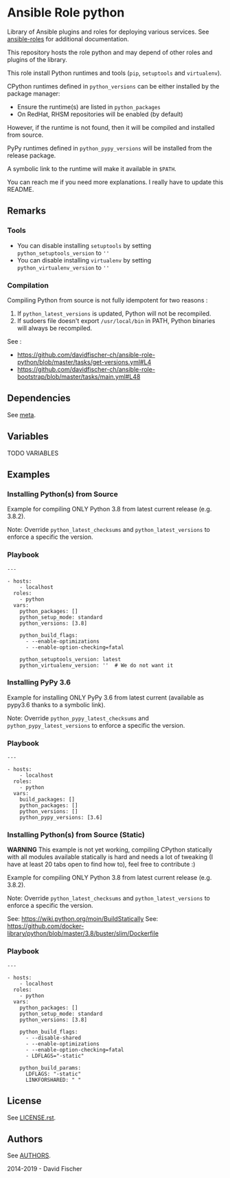 # Ansible Role python

Library of Ansible plugins and roles for deploying various services.
See [ansible-roles](https://github.com/davidfischer-ch/ansible-roles) for additional documentation.

This repository hosts the role python and may depend of other roles and plugins of the library.

This role install Python runtimes and tools (`pip`, `setuptools` and `virtualenv`).

CPython runtimes defined in `python_versions` can be either installed by the package manager:

- Ensure the runtime(s) are listed in `python_packages`
- On RedHat, RHSM repositories will be enabled (by default)

However, if the runtime is not found, then it will be compiled and installed from source.

PyPy runtimes defined in `python_pypy_versions` will be installed from the release package.

A symbolic link to the runtime will make it available in `$PATH`.

You can reach me if you need more explanations.
I really have to update this README.

## Remarks

### Tools

- You can disable installing `setuptools` by setting `python_setuptools_version` to `''`
- You can disable installing `virtualenv` by setting `python_virtualenv_version` to `''`

### Compilation

Compiling Python from source is not fully idempotent for two reasons :

1. If `python_latest_versions` is updated, Python will not be recompiled.
2. If sudoers file doesn't export `/usr/local/bin` in PATH, Python binaries will always be recompiled.

See :
* https://github.com/davidfischer-ch/ansible-role-python/blob/master/tasks/get-versions.yml#L4
* https://github.com/davidfischer-ch/ansible-role-bootstrap/blob/master/tasks/main.yml#L48

## Dependencies

See [meta](meta/main.yml).

## Variables

TODO VARIABLES

## Examples

### Installing Python(s) from Source

Example for compiling ONLY Python 3.8 from latest current release (e.g. 3.8.2).

Note: Override `python_latest_checksums` and `python_latest_versions` to enforce a specific the version.

### Playbook

```
---

- hosts:
    - localhost
  roles:
    - python
  vars:
    python_packages: []
    python_setup_mode: standard
    python_versions: [3.8]

    python_build_flags:
      - --enable-optimizations
      - --enable-option-checking=fatal

    python_setuptools_version: latest
    python_virtualenv_version: ''  # We do not want it
```

### Installing PyPy 3.6

Example for installing ONLY PyPy 3.6 from latest current (available as pypy3.6 thanks to a symbolic link).

Note: Override `python_pypy_latest_checksums` and `python_pypy_latest_versions` to enforce a specific the version.

### Playbook

```
---

- hosts:
    - localhost
  roles:
    - python
  vars:
    build_packages: []
    python_packages: []
    python_versions: []
    python_pypy_versions: [3.6]
```

### Installing Python(s) from Source (Static)

**WARNING** This example is not yet working, compiling CPython statically with all modules available statically is hard and needs a lot of tweaking (I have at least 20 tabs open to find how to), feel free to contribute :)

Example for compiling ONLY Python 3.8 from latest current release (e.g. 3.8.2).

Note: Override `python_latest_checksums` and `python_latest_versions` to enforce a specific the version.

See: https://wiki.python.org/moin/BuildStatically
See: https://github.com/docker-library/python/blob/master/3.8/buster/slim/Dockerfile

### Playbook

```
---

- hosts:
    - localhost
  roles:
    - python
  vars:
    python_packages: []
    python_setup_mode: standard
    python_versions: [3.8]

    python_build_flags:
      - --disable-shared
      - --enable-optimizations
      - --enable-option-checking=fatal
      - LDFLAGS="-static"

    python_build_params:
      LDFLAGS: "-static"
      LINKFORSHARED: " "
```

## License

See [LICENSE.rst](LICENSE.rst).

## Authors

See [AUTHORS](AUTHORS).

2014-2019 - David Fischer

